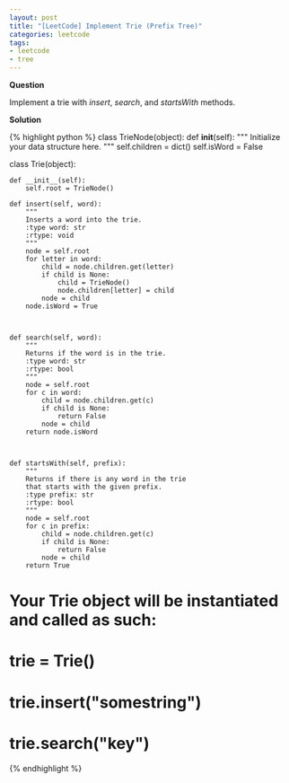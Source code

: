 ```yaml
---
layout: post
title: "[LeetCode] Implement Trie (Prefix Tree)"
categories: leetcode
tags:
- leetcode
- tree
---
```

**Question**

Implement a trie with _insert_, _search_, and _startsWith_ methods.

**Solution**

{% highlight python %}
class TrieNode(object):
    def __init__(self):
        """
        Initialize your data structure here.
        """
        self.children = dict()
        self.isWord = False
        

class Trie(object):

    def __init__(self):
        self.root = TrieNode()

    def insert(self, word):
        """
        Inserts a word into the trie.
        :type word: str
        :rtype: void
        """
        node = self.root
        for letter in word:
            child = node.children.get(letter)
            if child is None:
                child = TrieNode()
                node.children[letter] = child
            node = child
        node.isWord = True
        
        

    def search(self, word):
        """
        Returns if the word is in the trie.
        :type word: str
        :rtype: bool
        """
        node = self.root
        for c in word:
            child = node.children.get(c)
            if child is None:
                return False
            node = child
        return node.isWord
                
        

    def startsWith(self, prefix):
        """
        Returns if there is any word in the trie
        that starts with the given prefix.
        :type prefix: str
        :rtype: bool
        """
        node = self.root
        for c in prefix:
            child = node.children.get(c)
            if child is None:
                return False
            node = child
        return True


# Your Trie object will be instantiated and called as such:
# trie = Trie()
# trie.insert("somestring")
# trie.search("key")
{% endhighlight %}
